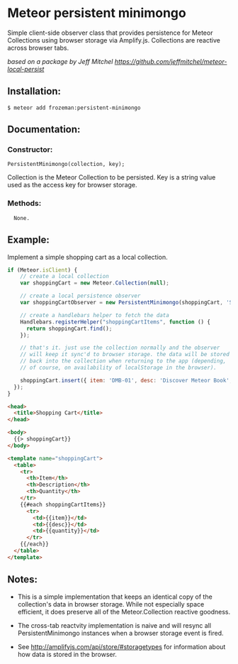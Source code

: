 # Meteor persistent minimongo

Simple client-side observer class that provides persistence for Meteor Collections using browser storage via Amplify.js. Collections are reactive across browser tabs.

*based on a package by Jeff Mitchel https://github.com/jeffmitchel/meteor-local-persist*

## Installation:
`$ meteor add frozeman:persistent-minimongo`


## Documentation:

### Constructor:

```
PersistentMinimongo(collection, key);
```

Collection is the Meteor Collection to be persisted. Key is a string value used as the access key for browser storage.

### Methods:

```
  None.
```

## Example:

Implement a simple shopping cart as a local collection.

```javascript
if (Meteor.isClient) {
    // create a local collection
    var shoppingCart = new Meteor.Collection(null);

    // create a local persistence observer
    var shoppingCartObserver = new PersistentMinimongo(shoppingCart, 'Shopping-Cart');

    // create a handlebars helper to fetch the data
    Handlebars.registerHelper("shoppingCartItems", function () {
      return shoppingCart.find();
    });

    // that's it. just use the collection normally and the observer
    // will keep it sync'd to browser storage. the data will be stored
    // back into the collection when returning to the app (depending,
    // of course, on availability of localStorage in the browser).

    shoppingCart.insert({ item: 'DMB-01', desc: 'Discover Meteor Book', quantity: 1 });
  });
}
```

```html
<head>
  <title>Shopping Cart</title>
</head>

<body>
  {{> shoppingCart}}
</body>

<template name="shoppingCart">
  <table>
    <tr>
      <th>Item</th>
      <th>Description</th>
      <th>Quantity</th>
    </tr>
    {{#each shoppingCartItems}}
      <tr>
        <td>{{item}}</td>
        <td>{{desc}}</td>
        <td>{{quantity}}</td>
      </tr>
    {{/each}}
  </table>
</template>
```

## Notes:

- This is a simple implementation that keeps an identical copy of the collection's data in browser storage. While not especially space efficient, it does preserve all of the Meteor.Collection reactive goodness.

- The cross-tab reactvity implementation is naive and will resync all PersistentMinimongo instances when a browser storage event is fired.

- See http://amplifyjs.com/api/store/#storagetypes for information about how data is stored in the browser.
